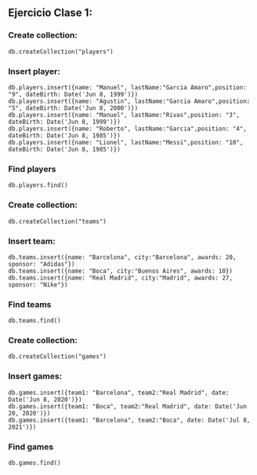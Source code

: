 
## Ejercicio Clase 1:

### Create collection:
```
db.createCollection("players")
```
### Insert player:
```
db.players.insert({name: "Manuel", lastName:"Garcia Amaro",position: "9", dateBirth: Date('Jun 8, 1999')})
db.players.insert({name: "Agustin", lastName:"Garcia Amaro",position: "5", dateBirth: Date('Jun 8, 2000')})
db.players.insert({name: "Manuel", lastName:"Rivas",position: "3", dateBirth: Date('Jun 8, 1999')})
db.players.insert({name: "Roberto", lastName:"Garcia",position: "4", dateBirth: Date('Jun 8, 1985')})
db.players.insert({name: "Lionel", lastName:"Messi",position: "10", dateBirth: Date('Jun 8, 1985')})
```
### Find players
```
db.players.find()
```

### Create collection:

```
db.createCollection("teams")
```
### Insert team:
```
db.teams.insert({name: "Barcelona", city:"Barcelona", awards: 20, sponsor: "Adidas"})
db.teams.insert({name: "Boca", city:"Buenos Aires", awards: 10})
db.teams.insert({name: "Real Madrid", city:"Madrid", awards: 27, sponsor: "Nike"})
```
### Find teams
```
db.teams.find()
```

### Create collection:
```
db.createCollection("games")
```
### Insert games:
```
db.games.insert({team1: "Barcelona", team2:"Real Madrid", date: Date('Jun 8, 2020')})
db.games.insert({team1: "Boca", team2:"Real Madrid", date: Date('Jun 20, 2020')})
db.games.insert({team1: "Barcelona", team2:"Boca", date: Date('Jul 8, 2021')})
```
### Find games
```
db.games.find()
```
